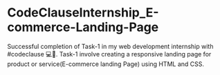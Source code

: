 # CodeClauseInternship_E-commerce-Landing-Page
Successful completion of Task-1 in my web development internship with #codeclause 💻🎯. Task-1 involve creating a responsive landing page for product or service(E-commerce landing Page) using HTML and CSS. 
